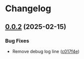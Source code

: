 # Changelog

## [0.0.2](https://github.com/kubeframe/kubeframe/compare/cli-v0.0.1...cli-v0.0.2) (2025-02-15)


### Bug Fixes

* Remove debug log line ([c017f4e](https://github.com/kubeframe/kubeframe/commit/c017f4e1d6db7ce4d151bb9130b30a6d96808663))
